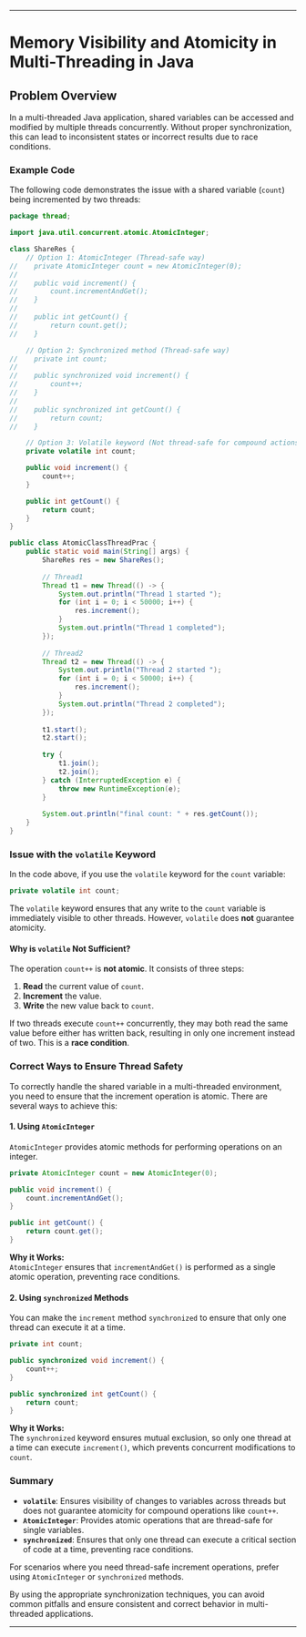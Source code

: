 ---

# Memory Visibility and Atomicity in Multi-Threading in Java

## Problem Overview

In a multi-threaded Java application, shared variables can be accessed and modified by multiple threads concurrently. Without proper synchronization, this can lead to inconsistent states or incorrect results due to race conditions.

### Example Code

The following code demonstrates the issue with a shared variable (`count`) being incremented by two threads:

```java
package thread;

import java.util.concurrent.atomic.AtomicInteger;

class ShareRes {
    // Option 1: AtomicInteger (Thread-safe way)
//    private AtomicInteger count = new AtomicInteger(0);
//
//    public void increment() {
//        count.incrementAndGet();
//    }
//
//    public int getCount() {
//        return count.get();
//    }

    // Option 2: Synchronized method (Thread-safe way)
//    private int count;
//
//    public synchronized void increment() {
//        count++;
//    }
//
//    public synchronized int getCount() {
//        return count;
//    }

    // Option 3: Volatile keyword (Not thread-safe for compound actions)
    private volatile int count;

    public void increment() {
        count++;
    }

    public int getCount() {
        return count;
    }
}

public class AtomicClassThreadPrac {
    public static void main(String[] args) {
        ShareRes res = new ShareRes();
        
        // Thread1
        Thread t1 = new Thread(() -> {
            System.out.println("Thread 1 started ");
            for (int i = 0; i < 50000; i++) {
                res.increment();
            }
            System.out.println("Thread 1 completed");
        });
        
        // Thread2
        Thread t2 = new Thread(() -> {
            System.out.println("Thread 2 started ");
            for (int i = 0; i < 50000; i++) {
                res.increment();
            }
            System.out.println("Thread 2 completed");
        });
        
        t1.start();
        t2.start();
        
        try {
            t1.join();
            t2.join();
        } catch (InterruptedException e) {
            throw new RuntimeException(e);
        }
        
        System.out.println("final count: " + res.getCount());
    }
}
```

### Issue with the `volatile` Keyword

In the code above, if you use the `volatile` keyword for the `count` variable:

```java
private volatile int count;
```

The `volatile` keyword ensures that any write to the `count` variable is immediately visible to other threads. However, `volatile` does **not** guarantee atomicity. 

#### Why is `volatile` Not Sufficient?

The operation `count++` is **not atomic**. It consists of three steps:
1. **Read** the current value of `count`.
2. **Increment** the value.
3. **Write** the new value back to `count`.

If two threads execute `count++` concurrently, they may both read the same value before either has written back, resulting in only one increment instead of two. This is a **race condition**.

### Correct Ways to Ensure Thread Safety

To correctly handle the shared variable in a multi-threaded environment, you need to ensure that the increment operation is atomic. There are several ways to achieve this:

#### 1. **Using `AtomicInteger`**

`AtomicInteger` provides atomic methods for performing operations on an integer.

```java
private AtomicInteger count = new AtomicInteger(0);

public void increment() {
    count.incrementAndGet();
}

public int getCount() {
    return count.get();
}
```

**Why it Works:**  
`AtomicInteger` ensures that `incrementAndGet()` is performed as a single atomic operation, preventing race conditions.

#### 2. **Using `synchronized` Methods**

You can make the `increment` method `synchronized` to ensure that only one thread can execute it at a time.

```java
private int count;

public synchronized void increment() {
    count++;
}

public synchronized int getCount() {
    return count;
}
```

**Why it Works:**  
The `synchronized` keyword ensures mutual exclusion, so only one thread at a time can execute `increment()`, which prevents concurrent modifications to `count`.

### Summary

- **`volatile`**: Ensures visibility of changes to variables across threads but does not guarantee atomicity for compound operations like `count++`.
- **`AtomicInteger`**: Provides atomic operations that are thread-safe for single variables.
- **`synchronized`**: Ensures that only one thread can execute a critical section of code at a time, preventing race conditions.

For scenarios where you need thread-safe increment operations, prefer using `AtomicInteger` or `synchronized` methods.

By using the appropriate synchronization techniques, you can avoid common pitfalls and ensure consistent and correct behavior in multi-threaded applications.

---